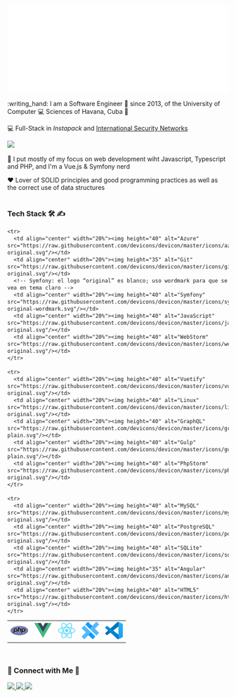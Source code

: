 <!-- Working GIF -->  
<img src="https://github.com/BURNING-SOLUTIONS/reeveng/blob/master/svg.svg" alt="dev_object" align="center" width="2000px" height="200"/> 
 <br> 
<p> :writing_hand: I am a Software Engineer 🧑‍ since 2013, of the University of Computer 💻 Sciences of Havana, Cuba 💪 </p>
<p> 💻 Full-Stack in <em>Instapack</em> and <a href="https://isnsecurity.com/"> International Security Networks </a> 
</p>
<p>
 <img src="https://media.giphy.com/media/WUlplcMpOCEmTGBtBW/giphy.gif"/>
</p>
 
:vulcan_salute: I put mostly of my focus on web development wiht Javascript, Typescript and PHP, and I'm a Vue.js & Symfony nerd
 
❤️ Lover of SOLID principles and good programming practices as well as the correct use of data structures <br><br>

### Tech Stack 🛠️ ✍️
 <table>
  <tbody>
    <tr>
      <td align="center" width="20%"><img height="40" alt="PHP"       src="https://raw.githubusercontent.com/devicons/devicon/master/icons/php/php-original.svg"/></td>
      <td align="center" width="20%"><img height="40" alt="Vue.js"    src="https://raw.githubusercontent.com/devicons/devicon/master/icons/vuejs/vuejs-original.svg"/></td>
      <td align="center" width="20%"><img height="40" alt="React"     src="https://raw.githubusercontent.com/devicons/devicon/master/icons/react/react-original.svg"/></td>
      <td align="center" width="20%"><img height="40" alt="Capacitor" src="https://raw.githubusercontent.com/devicons/devicon/master/icons/capacitor/capacitor-original.svg"/></td>
      <td align="center" width="20%"><img height="40" alt="VS Code"   src="https://raw.githubusercontent.com/devicons/devicon/master/icons/vscode/vscode-original.svg"/></td>
    </tr>

    <tr>
      <td align="center" width="20%"><img height="40" alt="Azure"      src="https://raw.githubusercontent.com/devicons/devicon/master/icons/azure/azure-original.svg"/></td>
      <td align="center" width="20%"><img height="35" alt="Git"        src="https://raw.githubusercontent.com/devicons/devicon/master/icons/git/git-original.svg"/></td>
      <!-- Symfony: el logo “original” es blanco; uso wordmark para que se vea en tema claro -->
      <td align="center" width="20%"><img height="40" alt="Symfony"    src="https://raw.githubusercontent.com/devicons/devicon/master/icons/symfony/symfony-original-wordmark.svg"/></td>
      <td align="center" width="20%"><img height="40" alt="JavaScript" src="https://raw.githubusercontent.com/devicons/devicon/master/icons/javascript/javascript-original.svg"/></td>
      <td align="center" width="20%"><img height="40" alt="WebStorm"   src="https://raw.githubusercontent.com/devicons/devicon/master/icons/webstorm/webstorm-original.svg"/></td>
    </tr>

    <tr>
      <td align="center" width="20%"><img height="40" alt="Vuetify"    src="https://raw.githubusercontent.com/devicons/devicon/master/icons/vuetify/vuetify-original.svg"/></td>
      <td align="center" width="20%"><img height="40" alt="Linux"      src="https://raw.githubusercontent.com/devicons/devicon/master/icons/linux/linux-original.svg"/></td>
      <td align="center" width="20%"><img height="40" alt="GraphQL"    src="https://raw.githubusercontent.com/devicons/devicon/master/icons/graphql/graphql-plain.svg"/></td>
      <td align="center" width="20%"><img height="40" alt="Gulp"       src="https://raw.githubusercontent.com/devicons/devicon/master/icons/gulp/gulp-plain.svg"/></td>
      <td align="center" width="20%"><img height="40" alt="PhpStorm"   src="https://raw.githubusercontent.com/devicons/devicon/master/icons/phpstorm/phpstorm-original.svg"/></td>
    </tr>

    <tr>
      <td align="center" width="20%"><img height="40" alt="MySQL"      src="https://raw.githubusercontent.com/devicons/devicon/master/icons/mysql/mysql-original.svg"/></td>
      <td align="center" width="20%"><img height="40" alt="PostgreSQL" src="https://raw.githubusercontent.com/devicons/devicon/master/icons/postgresql/postgresql-original.svg"/></td>
      <td align="center" width="20%"><img height="40" alt="SQLite"     src="https://raw.githubusercontent.com/devicons/devicon/master/icons/sqlite/sqlite-original.svg"/></td>
      <td align="center" width="20%"><img height="35" alt="Angular"    src="https://raw.githubusercontent.com/devicons/devicon/master/icons/angularjs/angularjs-original.svg"/></td>
      <td align="center" width="20%"><img height="40" alt="HTML5"      src="https://raw.githubusercontent.com/devicons/devicon/master/icons/html5/html5-original.svg"/></td>
    </tr>
  </tbody>
</table>

<br>
<h3>🤛 Connect with Me 🤜</h3> 
<a href="https://www.linkedin.com/in/juan-ram%C3%B3n-borges-de-le%C3%B3n-6097bb168/">
  <img height="22px" src="https://cdn.jsdelivr.net/gh/devicons/devicon/icons/linkedin/linkedin-original.svg"/>
</a>
<a href="https://github.com/rborges89">
  <img height="22px" src="https://cdn.jsdelivr.net/gh/devicons/devicon/icons/github/github-original.svg"/>
</a>
<a href="mailto:ramon.vidala89@gmail.com">
  <img height="22px" src="https://cdn.jsdelivr.net/gh/simple-icons/simple-icons/icons/gmail.svg"/>
</a>
